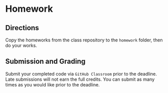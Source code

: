 # Homework

## Directions

Copy the homeworks from the class repository to the `homework` folder, then do your works.

## Submission and Grading

Submit your completed code via `GitHub Classroom` prior to the deadline. Late submissions will not earn the full credits. You can submit as many times as you would like prior to the deadline.